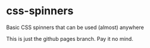# css-spinners
Basic CSS spinners that can be used (almost) anywhere

This is just the github pages branch. Pay it no mind.
